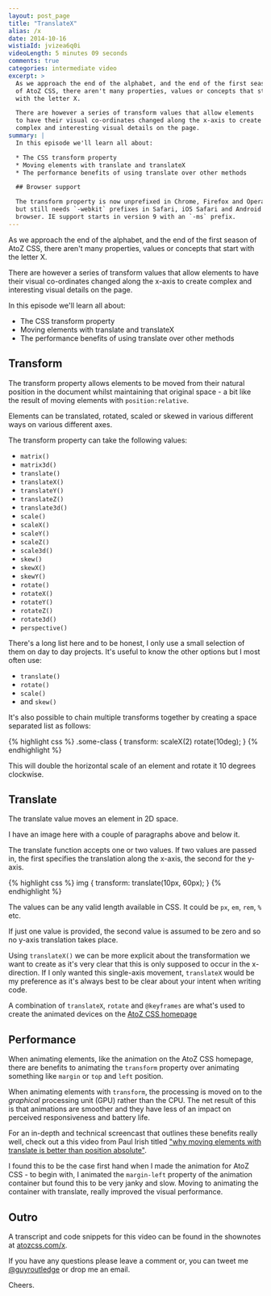 ```yaml
---
layout: post_page
title: "TranslateX"
alias: /x
date: 2014-10-16
wistiaId: jvizea6q0i
videoLength: 5 minutes 09 seconds
comments: true
categories: intermediate video
excerpt: >
  As we approach the end of the alphabet, and the end of the first season
  of AtoZ CSS, there aren't many properties, values or concepts that start
  with the letter X.

  There are however a series of transform values that allow elements
  to have their visual co-ordinates changed along the x-axis to create
  complex and interesting visual details on the page.
summary: |
  In this episode we'll learn all about:

  * The CSS transform property
  * Moving elements with translate and translateX
  * The performance benefits of using translate over other methods

  ## Browser support

  The transform property is now unprefixed in Chrome, Firefox and Opera
  but still needs `-webkit` prefixes in Safari, iOS Safari and Android
  browser. IE support starts in version 9 with an `-ms` prefix. 
---
```


As we approach the end of the alphabet, and the end of the first season
of AtoZ CSS, there aren't many properties, values or concepts that start
with the letter X.

There are however a series of transform values that allow elements
to have their visual co-ordinates changed along the x-axis to create
complex and interesting visual details on the page.

In this episode we'll learn all about:

* The CSS transform property
* Moving elements with translate and translateX
* The performance benefits of using translate over other methods

## Transform

The transform property allows elements to be moved from their natural
position in the document whilst maintaining that original space - a bit
like the result of moving elements with `position:relative`.

Elements can be translated, rotated, scaled or skewed in various
different ways on various different axes.

The transform property can take the following values:

* `matrix()`
* `matrix3d()`
* `translate()`
* `translateX()`
* `translateY()`
* `translateZ()`
* `translate3d()`
* `scale()`
* `scaleX()`
* `scaleY()`
* `scaleZ()`
* `scale3d()`
* `skew()`
* `skewX()`
* `skewY()`
* `rotate()`
* `rotateX()`
* `rotateY()`
* `rotateZ()`
* `rotate3d()`
* `perspective()`

There's a long list here and to be honest, I only use a small selection
of them on day to day projects. It's useful to know the other options
but I most often use: 

* `translate()`
* `rotate()`
* `scale()`
* and `skew()`

It's also possible to chain multiple transforms together by creating
a space separated list as follows:

{% highlight css %}
.some-class {
	transform: scaleX(2) rotate(10deg);
}
{% endhighlight %}

This will double the horizontal scale of an element and rotate it 10
degrees clockwise.

## Translate

The translate value moves an element in 2D space. 

I have an image here with a couple of paragraphs above and below it.

The translate function accepts one or two values. If two values are
passed in, the first specifies the translation along the x-axis, the
second for the y-axis.

{% highlight css %}
img {
	transform: translate(10px, 60px);
}
{% endhighlight %}

The values can be any valid length available in CSS. It could be `px`,
`em`, `rem`, `%` etc.

If just one value is provided, the second value is assumed to be zero
and so no y-axis translation takes place.

Using `translateX()` we can be more explicit about the transformation we
want to create as it's very clear that this is only supposed to occur in
the x-direction. If I only wanted this single-axis movement,
`translateX` would be my preference as it's always best to be clear
about your intent when writing code.

A combination of `translateX`, `rotate` and `@keyframes` are what's used
to create the animated devices on the [AtoZ CSS
homepage](http://www.atozcss.com)

## Performance

When animating elements, like the animation on the AtoZ CSS homepage,
there are benefits to animating the `transform` property over animating
something like `margin` or `top` and `left` position.

When animating elements with `transform`, the processing is moved on to
the *graphical* processing unit (GPU) rather than the CPU. The net
result of this is that animations are smoother and they have less of an
impact on perceived responsiveness and battery life.

For an in-depth and technical screencast that outlines these benefits
really well, check out a this video from Paul Irish titled ["why moving
elements with translate is better than position absolute"](http://www.paulirish.com/2012/why-moving-elements-with-translate-is-better-than-posabs-topleft/).

I found this to be the case first hand when I made the animation for
AtoZ CSS - to begin with, I animated the `margin-left` property of the
animation container but found this to be very janky and slow. Moving to
animating the container with translate, really improved the visual
performance.

## Outro

A transcript and code snippets for this video can be found in the
shownotes at [atozcss.com/x](http://www.atozcss.com/x).

If you have any questions please leave a comment or, you can tweet me
[@guyroutledge](http://www.twitter.com/guyroutledge) or drop me an
email.

Cheers.
